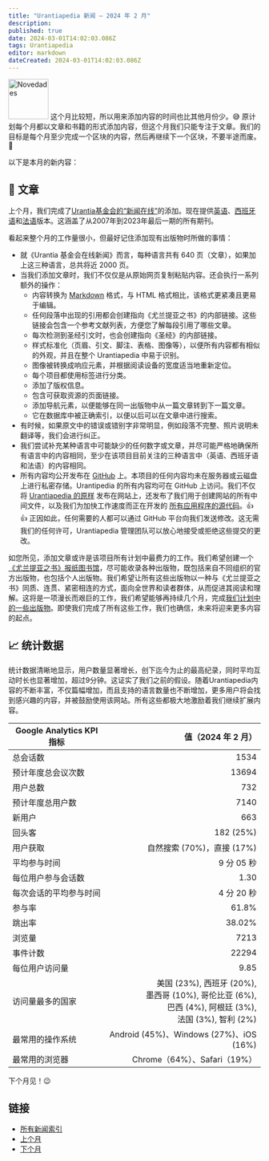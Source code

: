```yaml
---
title: "Urantiapedia 新闻 — 2024 年 2 月"
description: 
published: true
date: 2024-03-01T14:02:03.086Z
tags: Urantiapedia
editor: markdown
dateCreated: 2024-03-01T14:02:03.086Z
---
```


<img src="/_assets/svg/icon-news.svg" alt="Novedades" style="width: 80px;"> 这个月比较短，所以用来添加内容的时间也比其他月份少。:sweat_smile: 原计划每个月都以文章和书籍的形式添加内容，但这个月我们只能专注于文章。我们的目标是每个月至少完成一个区块的内容，然后再继续下一个区块，不要半途而废。:construction:

以下是本月的新内容：

## :page_with_curl: 文章

上个月，我们完成了[Urantia基金会的“新闻在线”](https://www.urantia.org/news/2023-12)的添加。现在提供[英语](/en/index/articles_uf_news_online)、[西班牙语](/es/index/articles_uf_news_online)和[法语](/fr/index/articles_uf_news_online)版本。这涵盖了从2007年到2023年最后一期的所有期刊。

看起来整个月的工作量很小，但最好记住添加现有出版物时所做的事情：
- 就《Urantia 基金会在线新闻》而言，每种语言共有 640 页（文章），如果加上这三种语言，总共将近 2000 页。
- 当我们添加文章时，我们不仅仅是从原始网页复制粘贴内容。还会执行一系列额外的操作：
  - 内容转换为 [Markdown](/zh/help/markdown) 格式，与 HTML 格式相比，该格式更紧凑且更易于编辑。
  - 任何段落中出现的引用都会创建指向《尤兰提亚之书》的内部链接。这些链接会包含一个参考文献列表，方便您了解每段引用了哪些文章。
  - 每次检测到圣经引文时，也会创建指向《圣经》的内部链接。
  - 样式标准化（页眉、引文、脚注、表格、图像等），以便所有内容都有相似的外观，并且在整个 Urantiapedia 中易于识别。
  - 图像被转换成响应元素，并根据阅读设备的宽度适当地重新定位。
  - 每个项目都使用标签进行分类。
  - 添加了版权信息。
  - 包含可获取资源的页面链接。
  - 添加导航元素，以便能够在同一出版物中从一篇文章转到下一篇文章。
  - 它在数据库中被正确索引，以便以后可以在文章中进行搜索。
- 有时候，如果原文中的错误或错别字非常明显，例如段落不完整、照片说明未翻译等，我们会进行纠正。
- 我们尝试补充某种语言中可能缺少的任何数字或文章，并尽可能严格地确保所有语言中的内容相同，至少在该项目目前关注的三种语言中（英语、西班牙语和法语）的内容相同。
- 所有内容均公开发布在 [GitHub](https://github.com/JanHerca/urantiapedia-backup) 上。本项目的任何内容均未在服务器或云磁盘上进行私密存储。Urantipedia 的所有内容均可在 GitHub 上访问。我们不仅将 [Urantiapedia 的原样](https://github.com/JanHerca/urantiapedia-backup) 发布在网站上，还发布了我们用于创建网站的所有中间文件，以及我们为加快工作速度而正在开发的 [所有应用程序的源代码](https://github.com/JanHerca/urantiapedia)。:+1: :+1: 正因如此，任何需要的人都可以通过 GitHub 平台向我们发送修改。这无需我们的任何许可，Urantiapedia 管理团队可以放心地接受或拒绝这些提交的更改。

如您所见，添加文章或许是该项目所有计划中最费力的工作。我们希望创建一个[《尤兰提亚之书》报纸图书馆](/en/index/articles)，尽可能收录各种出版物，既包括来自不同组织的官方出版物，也包括个人出版物。我们希望让所有这些出版物以一种与《尤兰提亚之书》同质、连贯、紧密相连的方式，面向全世界和读者群体，从而促进其阅读和理解。这将是一项漫长而艰巨的工作，我们希望能够再持续几个月，完成[我们计划中的一些出版物](/zh/help/status#articles-progress-detailed)。即使我们完成了所有这些工作，我们也确信，未来将迎来更多内容的起点。

## :chart_with_upwards_trend: 统计数据

统计数据清晰地显示，用户数量显著增长，创下迄今为止的最高纪录，同时平均互动时长也显著增加，超过9分钟。这证实了我们之前的假设。随着Urantiapedia内容的不断丰富，不仅篇幅增加，而且支持的语言数量也不断增加，更多用户将会找到感兴趣的内容，并被鼓励使用该网站。所有这些都极大地激励着我们继续扩展内容。

Google Analytics KPI 指标 | 值（2024 年 2 月）
--- | ---:
总会话数 | 1534
预计年度总会议次数 | 13694
用户总数 | 732
预计年度总用户数 | 7140
新用户 | 663
回头客 | 182 (25%)
用户获取 | 自然搜索 (70%)，直接 (17%)
平均参与时间 | 9 分 05 秒
每位用户参与会话数 | 1.30
每次会话的平均参与时间 | 4 分 20 秒
参与率 | 61.8%
跳出率 | 38.02%
浏览量 | 7213
事件计数 | 22294
每位用户访问量 | 9.85
访问量最多的国家 | 美国 (23%), 西班牙 (20%), <br>墨西哥 (10%), 哥伦比亚 (6%), <br>巴西 (4%), 阿根廷 (3%), <br>法国 (3%), 智利 (2%)
最常用的操作系统 | Android (45%)、Windows (27%)、iOS (16%)
最常用的浏览器 | Chrome（64%）、Safari（19%）

下个月见！:wink:

## 链接

- [所有新闻索引](/zh/news)
- [上个月](/zh/news/2024/01)
- [下个月](/zh/news/2024/03)
